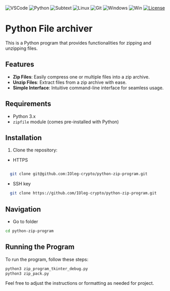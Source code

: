 ![VSCode](https://img.shields.io/badge/Vscode-007ACC?style=for-the-badge&logo=visualstudiocode&logoColor=white)
![Python](https://img.shields.io/badge/python-%2314354C.svg?style=for-the-badge&logo=python&logoColor=whit)
![Subtext](https://img.shields.io/badge/sublime%20text-%23FF9800.svg?&style=for-the-badge&logo=sublime%20text&logoColor=black)
![Linux](https://img.shields.io/badge/Linux-FCC624?style=for-the-badge&logo=linux&logoColor=black)
![Git](https://img.shields.io/badge/git-%23F05033.svg?style=for-the-badge&logo=git&logoColor=white)
![Windows](https://img.shields.io/badge/github-%23121011.svg?style=for-the-badge&logo=github&logoColor=white)
![Win](https://img.shields.io/badge/Windows-0078D6?style=for-the-badge&logo=windows&logoColor=white")
[![License](https://img.shields.io/badge/License-MIT-yellow.svg)](https://opensource.org/licenses/MIT)

# Python File archiver

This is a Python program that provides functionalities for zipping and unzipping files.

## Features

- **Zip Files**: Easily compress one or multiple files into a zip archive.
- **Unzip Files**: Extract files from a zip archive with ease.
- **Simple Interface**: Intuitive command-line interface for seamless usage.

## Requirements

- Python 3.x
- `zipfile` module (comes pre-installed with Python)

## Installation

1. Clone the repository:

- HTTPS

```bash

  git clone git@github.com:IOleg-crypto/python-zip-program.git
```

- SSH key

```bash
  git clone https://github.com/IOleg-crypto/python-zip-program.git
```

## Navigation

- Go to folder

```bash
cd python-zip-program
```

## Running the Program

To run the program, follow these steps:

```bash
python3 zip_program_tkinter_debug.py
python3 zip_pack.py
```

Feel free to adjust the instructions or formatting as needed for project.
